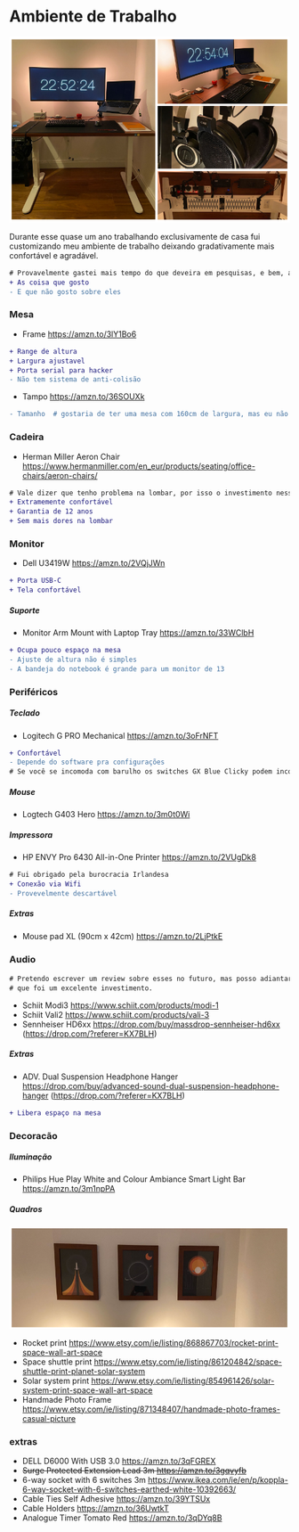 # Ambiente de Trabalho

![desk](./images/desk.png)

Durante esse quase um ano trabalhando exclusivamente de casa fui customizando meu ambiente de trabalho deixando gradativamente mais confortável e agradável.

 ```diff
# Provavelmente gastei mais tempo do que deveira em pesquisas, e bem, aqui estão meus achados
+ As coisa que gosto
- E que não gosto sobre eles
 ```

### Mesa
- Frame https://amzn.to/3lY1Bo6
```diff
+ Range de altura
+ Largura ajustavel
+ Porta serial para hacker 
- Não tem sistema de anti-colisão
```
- Tampo https://amzn.to/36SOUXk
```diff
- Tamanho  # gostaria de ter uma mesa com 160cm de largura, mas eu não tenho espaço sufiente
```

### Cadeira
- Herman Miller Aeron Chair https://www.hermanmiller.com/en_eur/products/seating/office-chairs/aeron-chairs/
```diff
# Vale dizer que tenho problema na lombar, por isso o investimento nessa cadeira
+ Extramemente confortável
+ Garantia de 12 anos
+ Sem mais dores na lombar 
```

### Monitor
- Dell U3419W https://amzn.to/2VQjJWn

```diff
+ Porta USB-C
+ Tela confortável
```
##### Suporte
- Monitor Arm Mount with Laptop Tray https://amzn.to/33WClbH
```diff
+ Ocupa pouco espaço na mesa 
- Ajuste de altura não é simples
- A bandeja do notebook é grande para um monitor de 13
```

### Periféricos
##### Teclado
- Logitech G PRO Mechanical https://amzn.to/3oFrNFT
```diff
+ Confortável
- Depende do software pra configurações
# Se você se incomoda com barulho os switches GX Blue Clicky podem incomodar bastante
```
##### Mouse
- Logtech G403 Hero https://amzn.to/3m0t0Wi
##### Impressora
- HP ENVY Pro 6430 All-in-One Printer https://amzn.to/2VUgDk8

```diff
# Fui obrigado pela burocracia Irlandesa
+ Conexão via Wifi
- Provevelmente descartável 
```
##### Extras
- Mouse pad XL (90cm x 42cm) https://amzn.to/2LjPtkE

### Audio
```diff
# Pretendo escrever um review sobre esses no futuro, mas posso adiantar 
# que foi um excelente investimento.
```
- Schiit Modi3 https://www.schiit.com/products/modi-1
- Schiit Vali2 https://www.schiit.com/products/vali-3
- Sennheiser HD6xx https://drop.com/buy/massdrop-sennheiser-hd6xx (https://drop.com/?referer=KX7BLH)
##### Extras 
- ADV. Dual Suspension Headphone Hanger https://drop.com/buy/advanced-sound-dual-suspension-headphone-hanger (https://drop.com/?referer=KX7BLH)
```diff
+ Libera espaço na mesa
```

### Decoracão
##### Iluminação
- Philips Hue Play White and Colour Ambiance Smart Light Bar https://amzn.to/3m1npPA
##### Quadros
![prints](./images/prints.png)
- Rocket print https://www.etsy.com/ie/listing/868867703/rocket-print-space-wall-art-space
- Space shuttle print https://www.etsy.com/ie/listing/861204842/space-shuttle-print-planet-solar-system
- Solar system print https://www.etsy.com/ie/listing/854961426/solar-system-print-space-wall-art-space
- Handmade Photo Frame https://www.etsy.com/ie/listing/871348407/handmade-photo-frames-casual-picture

### extras
- DELL D6000 With USB 3.0 https://amzn.to/3qFGREX
- ~~Surge Protected Extension Lead 3m https://amzn.to/3gqvyfb~~
- 6-way socket with 6 switches 3m https://www.ikea.com/ie/en/p/koppla-6-way-socket-with-6-switches-earthed-white-10392663/
- Cable Ties Self Adhesive https://amzn.to/39YTSUx
- Cable Holders https://amzn.to/36UwtkT
- Analogue Timer Tomato Red  https://amzn.to/3qDYq8B
